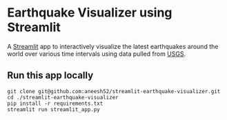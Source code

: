 # Earthquake Visualizer using Streamlit

A [Streamlit](https://streamlit.io) app to interactively visualize the latest earthquakes around the world over various time intervals using data pulled from [USGS](https://earthquake.usgs.gov/earthquakes/feed/v1.0/geojson.php).

## Run this app locally
```
git clone git@github.com:aneesh52/streamlit-earthquake-visualizer.git
cd ./streamlit-earthquake-visualizer
pip install -r requirements.txt
streamlit run streamlit_app.py
```
